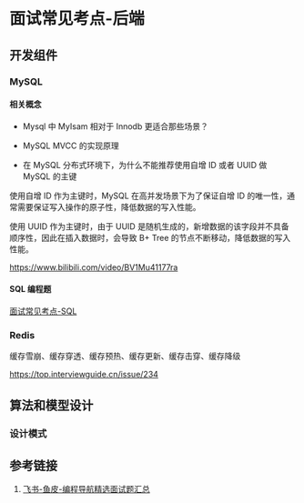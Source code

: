 # 面试常见考点-后端


## 开发组件


### MySQL


#### 相关概念

- Mysql 中 MyIsam 相对于 Innodb 更适合那些场景？

- MySQL MVCC 的实现原理

- 在 MySQL 分布式环境下，为什么不能推荐使用自增 ID 或者 UUID 做 MySQL 的主键

使用自增 ID 作为主键时，MySQL 在高并发场景下为了保证自增 ID 的唯一性，通常需要保证写入操作的原子性，降低数据的写入性能。

使用 UUID 作为主键时，由于 UUID 是随机生成的，新增数据的该字段并不具备顺序性，因此在插入数据时，会导致 B+ Tree 的节点不断移动，降低数据的写入性能。

https://www.bilibili.com/video/BV1Mu41177ra

#### SQL 编程题

[面试常见考点-SQL](work/career/main-job/程序员/interview/面试备考教程/大数据/面试常见考点-SQL.md)

### Redis

缓存雪崩、缓存穿透、缓存预热、缓存更新、缓存击穿、缓存降级

https://top.interviewguide.cn/issue/234

## 算法和模型设计


### 设计模式


## 参考链接
1. [飞书-鱼皮-编程导航精选面试题汇总](https://yuyuanweb.feishu.cn/wiki/CmFywXs0Oi0MS9kU3yocJugFn2e)